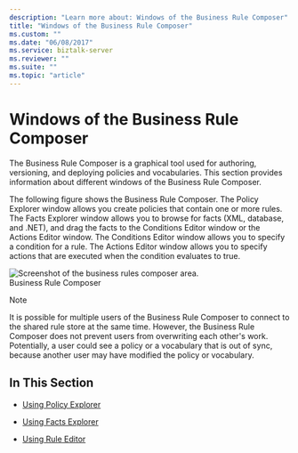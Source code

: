 ```yaml
---
description: "Learn more about: Windows of the Business Rule Composer"
title: "Windows of the Business Rule Composer"
ms.custom: ""
ms.date: "06/08/2017"
ms.service: biztalk-server
ms.reviewer: ""
ms.suite: ""
ms.topic: "article"
---
```

# Windows of the Business Rule Composer
The Business Rule Composer is a graphical tool used for authoring, versioning, and deploying policies and vocabularies. This section provides information about different windows of the Business Rule Composer.  
  
 The following figure shows the Business Rule Composer. The Policy Explorer window allows you create policies that contain one or more rules. The Facts Explorer window allows you to browse for facts (XML, database, and .NET), and drag the facts to the Conditions Editor window or the Actions Editor window. The Conditions Editor window allows you to specify a condition for a rule. The Actions Editor window allows you to specify actions that are executed when the condition evaluates to true.  
  
 ![Screenshot of the business rules composer area.](../core/media/bcd-ebiz-composerfulls.gif "bcd_ebiz_composerfulls")  
Business Rule Composer  
  
> [!NOTE]
>  It is possible for multiple users of the Business Rule Composer to connect to the shared rule store at the same time. However, the Business Rule Composer does not prevent users from overwriting each other's work. Potentially, a user could see a policy or a vocabulary that is out of sync, because another user may have modified the policy or vocabulary.  
  
## In This Section  
  
-   [Using Policy Explorer](../core/using-policy-explorer.md)  
  
-   [Using Facts Explorer](../core/using-facts-explorer.md)  
  
-   [Using Rule Editor](../core/using-rule-editor.md)
